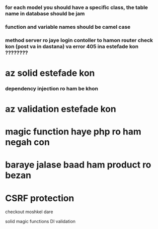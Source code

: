 ### for each model you should have a specific class, the table name in database should be jam

### function and variable names should be camel case 

### method server ro jaye login contoller to hamon router check kon (post va in dastana) va error 405 ina estefade kon ????????

# az solid estefade kon

### dependency injection ro ham be khon

# az validation estefade kon 

# magic function haye php ro ham negah con

# baraye jalase baad ham product ro bezan

# CSRF protection 


checkout moshkel dare


solid magic functions DI validation 

